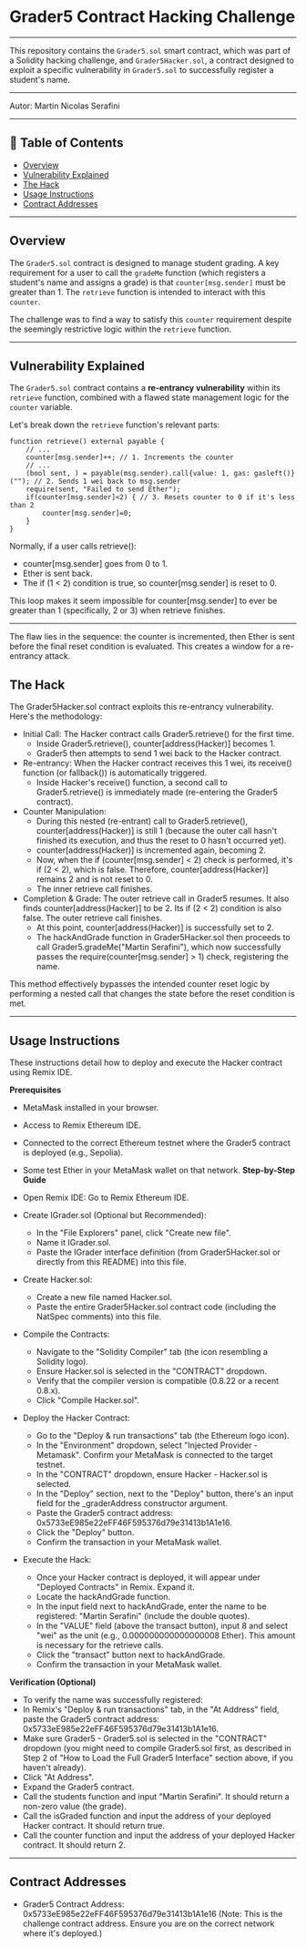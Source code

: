 # Grader5 Contract Hacking Challenge

---
This repository contains the `Grader5.sol` smart contract, which was part of a Solidity hacking challenge, and `Grader5Hacker.sol`, a contract designed to exploit a specific vulnerability in `Grader5.sol` to successfully register a student's name.

---
Autor: Martin Nicolas Serafini

---

## 📝 Table of Contents

* [Overview](#overview)
* [Vulnerability Explained](#vulnerability-explained)
* [The Hack](#the-hack)
* [Usage Instructions](#usage-instructions)
* [Contract Addresses](#contract-addresses)

---

## Overview

The `Grader5.sol` contract is designed to manage student grading. A key requirement for a user to call the `gradeMe` function (which registers a student's name and assigns a grade) is that `counter[msg.sender]` must be greater than 1. The `retrieve` function is intended to interact with this `counter`.

The challenge was to find a way to satisfy this `counter` requirement despite the seemingly restrictive logic within the `retrieve` function.

---

## Vulnerability Explained

The `Grader5.sol` contract contains a **re-entrancy vulnerability** within its `retrieve` function, combined with a flawed state management logic for the `counter` variable.

Let's break down the `retrieve` function's relevant parts:

```solidity
function retrieve() external payable {
    // ...
    counter[msg.sender]++; // 1. Increments the counter
    // ...
    (bool sent, ) = payable(msg.sender).call{value: 1, gas: gasleft()}(""); // 2. Sends 1 wei back to msg.sender
    require(sent, "Failed to send Ether");
    if(counter[msg.sender]<2) { // 3. Resets counter to 0 if it's less than 2
        counter[msg.sender]=0;
    }
}
```
Normally, if a user calls retrieve():
* counter[msg.sender] goes from 0 to 1.
* Ether is sent back.
* The if (1 < 2) condition is true, so counter[msg.sender] is reset to 0.

This loop makes it seem impossible for counter[msg.sender] to ever be greater than 1 (specifically, 2 or 3) when retrieve finishes.

---

The flaw lies in the sequence: the counter is incremented, then Ether is sent before the final reset condition is evaluated. This creates a window for a re-entrancy attack.

## The Hack
The Grader5Hacker.sol contract exploits this re-entrancy vulnerability. Here's the methodology:

*  Initial Call: The Hacker contract calls Grader5.retrieve() for the first time.
    * Inside Grader5.retrieve(), counter[address(Hacker)] becomes 1.
    * Grader5 then attempts to send 1 wei back to the Hacker contract.
* Re-entrancy: When the Hacker contract receives this 1 wei, its receive() function (or fallback()) is automatically triggered.
    * Inside Hacker's receive() function, a second call to Grader5.retrieve() is immediately made (re-entering the Grader5 contract).
* Counter Manipulation:
    * During this nested (re-entrant) call to Grader5.retrieve(), counter[address(Hacker)] is still 1 (because the outer call hasn't finished its execution, and thus the reset to 0 hasn't occurred yet).
    * counter[address(Hacker)] is incremented again, becoming 2.
    * Now, when the if (counter[msg.sender] < 2) check is performed, it's if (2 < 2), which is false. Therefore, counter[address(Hacker)] remains 2 and is not reset to 0.
    * The inner retrieve call finishes.
* Completion & Grade: The outer retrieve call in Grader5 resumes. It also finds counter[address(Hacker)] to be 2. Its if (2 < 2) condition is also false. The outer retrieve call finishes.
    * At this point, counter[address(Hacker)] is successfully set to 2.
    * The hackAndGrade function in Grader5Hacker.sol then proceeds to call Grader5.gradeMe("Martin Serafini"), which now successfully passes the require(counter[msg.sender] > 1) check, registering the name.

This method effectively bypasses the intended counter reset logic by performing a nested call that changes the state before the reset condition is met.

--- 

## Usage Instructions
These instructions detail how to deploy and execute the Hacker contract using Remix IDE.

**Prerequisites**
* MetaMask installed in your browser.
* Access to Remix Ethereum IDE.
* Connected to the correct Ethereum testnet where the Grader5 contract is deployed (e.g., Sepolia).
* Some test Ether in your MetaMask wallet on that network.
**Step-by-Step Guide**
* Open Remix IDE: Go to Remix Ethereum IDE.
* Create IGrader.sol (Optional but Recommended):
    * In the "File Explorers" panel, click "Create new file".
    * Name it IGrader.sol.
    * Paste the IGrader interface definition (from Grader5Hacker.sol or directly from this README) into this file.
* Create Hacker.sol:
    * Create a new file named Hacker.sol.
    * Paste the entire Grader5Hacker.sol contract code (including the NatSpec comments) into this file.
* Compile the Contracts:
    * Navigate to the "Solidity Compiler" tab (the icon resembling a Solidity logo).
    * Ensure Hacker.sol is selected in the "CONTRACT" dropdown.
    * Verify that the compiler version is compatible (0.8.22 or a recent 0.8.x).
    * Click "Compile Hacker.sol".
* Deploy the Hacker Contract:
    * Go to the "Deploy & run transactions" tab (the Ethereum logo icon).
    * In the "Environment" dropdown, select "Injected Provider - Metamask". Confirm your MetaMask is connected to the target testnet.
    * In the "CONTRACT" dropdown, ensure Hacker - Hacker.sol is selected.
    * In the "Deploy" section, next to the "Deploy" button, there's an input field for the _graderAddress constructor argument.
    * Paste the Grader5 contract address: 0x5733eE985e22eFF46F595376d79e31413b1A1e16.
    * Click the "Deploy" button.
    * Confirm the transaction in your MetaMask wallet.

* Execute the Hack:
    * Once your Hacker contract is deployed, it will appear under "Deployed Contracts" in Remix. Expand it.
    * Locate the hackAndGrade function.
    * In the input field next to hackAndGrade, enter the name to be registered: "Martin Serafini" (include the double quotes).
    * In the "VALUE" field (above the transact button), input 8 and select "wei" as the unit (e.g., 0.000000000000000008 Ether). This amount is necessary for the retrieve calls.
    * Click the "transact" button next to hackAndGrade.
    * Confirm the transaction in your MetaMask wallet.

**Verification (Optional)**
* To verify the name was successfully registered:
* In Remix's "Deploy & run transactions" tab, in the "At Address" field, paste the Grader5 contract address: 0x5733eE985e22eFF46F595376d79e31413b1A1e16.
* Make sure Grader5 - Grader5.sol is selected in the "CONTRACT" dropdown (you might need to compile Grader5.sol first, as described in Step 2 of "How to Load the Full Grader5 Interface" section above, if you haven't already).
* Click "At Address".
* Expand the Grader5 contract.
* Call the students function and input "Martin Serafini". It should return a non-zero value (the grade).
* Call the isGraded function and input the address of your deployed Hacker contract. It should return true.
* Call the counter function and input the address of your deployed Hacker contract. It should return 2.

---

## Contract Addresses
* Grader5 Contract Address: 0x5733eE985e22eFF46F595376d79e31413b1A1e16
(Note: This is the challenge contract address. Ensure you are on the correct network where it's deployed.)
